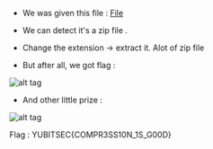 - We was given this file : [File](https://github.com/kuqadk3/CTF-and-Learning/blob/master/YUBITSEC%202017/Forensic/50%20-%20File/file)

- We can detect it's a zip file .

- Change the extension -> extract it. Alot of zip file

- But after all, we got flag : 

![alt tag](https://github.com/kuqadk3/CTF-and-Learning/blob/master/YUBITSEC%202017/Forensic/50%20-%20File/flag.png)

- And other little prize :

![alt tag](https://github.com/kuqadk3/CTF-and-Learning/blob/master/YUBITSEC%202017/Forensic/50%20-%20File/Winner.gif)

Flag : YUBITSEC{COMPR3SS10N_1S_G00D}
